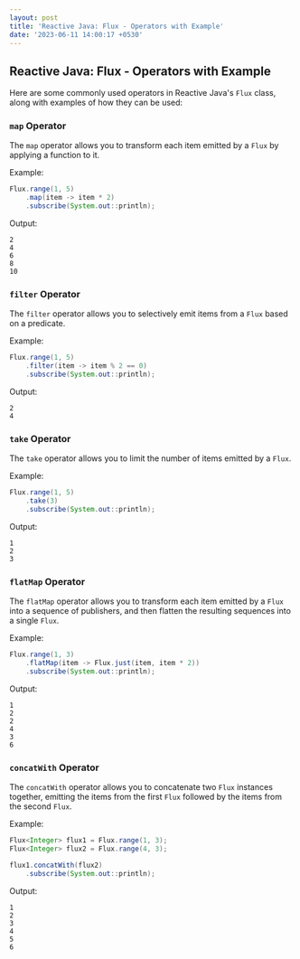 ```yaml
---
layout: post
title: 'Reactive Java: Flux - Operators with Example'
date: '2023-06-11 14:00:17 +0530'
---
```


## Reactive Java: Flux - Operators with Example

Here are some commonly used operators in Reactive Java's `Flux` class, along with examples of how they can be used:

### `map` Operator

The `map` operator allows you to transform each item emitted by a `Flux` by applying a function to it.

Example:
```java
Flux.range(1, 5)
    .map(item -> item * 2)
    .subscribe(System.out::println);
```
Output:
```
2
4
6
8
10
```

### `filter` Operator

The `filter` operator allows you to selectively emit items from a `Flux` based on a predicate.

Example:
```java
Flux.range(1, 5)
    .filter(item -> item % 2 == 0)
    .subscribe(System.out::println);
```
Output:
```
2
4
```

### `take` Operator

The `take` operator allows you to limit the number of items emitted by a `Flux`.

Example:
```java
Flux.range(1, 5)
    .take(3)
    .subscribe(System.out::println);
```
Output:
```
1
2
3
```

### `flatMap` Operator

The `flatMap` operator allows you to transform each item emitted by a `Flux` into a sequence of publishers, and then flatten the resulting sequences into a single `Flux`.

Example:
```java
Flux.range(1, 3)
    .flatMap(item -> Flux.just(item, item * 2))
    .subscribe(System.out::println);
```
Output:
```
1
2
2
4
3
6
```

### `concatWith` Operator

The `concatWith` operator allows you to concatenate two `Flux` instances together, emitting the items from the first `Flux` followed by the items from the second `Flux`.

Example:
```java
Flux<Integer> flux1 = Flux.range(1, 3);
Flux<Integer> flux2 = Flux.range(4, 3);

flux1.concatWith(flux2)
    .subscribe(System.out::println);
```
Output:
```
1
2
3
4
5
6
```
